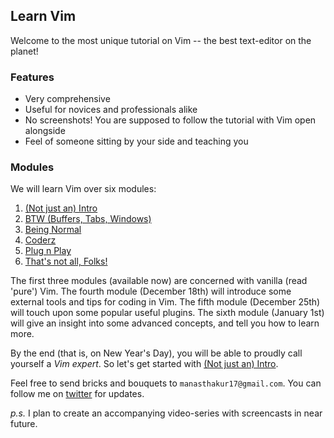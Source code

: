 ## Learn Vim

Welcome to the most unique tutorial on Vim -- the best text-editor on the planet!

### Features
- Very comprehensive
- Useful for novices and professionals alike
- No screenshots! You are supposed to follow the tutorial with Vim open alongside
- Feel of someone sitting by your side and teaching you

### Modules
We will learn Vim over six modules:

1. [(Not just an) Intro](modules/module1.md)
2. [BTW (Buffers, Tabs, Windows)](modules/module2.md)
3. [Being Normal](modules/module3.md)
4. [Coderz](modules/module4.md)
5. [Plug n Play](modules/module5.md)
6. [That's not all, Folks!](modules/module6.md)

The first three modules (available now) are concerned with vanilla (read 'pure') Vim.
The fourth module (December 18th) will introduce some external tools and tips for coding in Vim.
The fifth module (December 25th) will touch upon some popular useful plugins.
The sixth module (January 1st) will give an insight into some advanced concepts, and tell you how to learn more.

By the end (that is, on New Year's Day), you will be able to proudly call yourself a _Vim expert_.
So let's get started with [(Not just an) Intro](modules/module1.md).

Feel free to send bricks and bouquets to `manasthakur17@gmail.com`.
You can follow me on [twitter](https://twitter.com/manasthakur17) for updates.

_p.s._ I plan to create an accompanying video-series with screencasts in near future.

